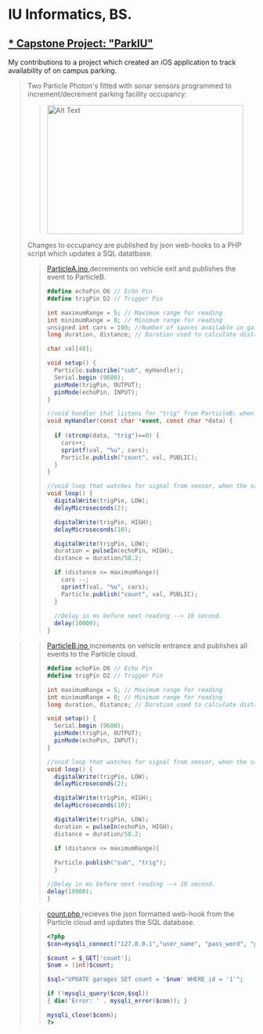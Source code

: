 # IU Informatics, BS.
## [ \* Capstone Project: "ParkIU" ](https://github.com/plmcdowe/School/tree/1228ab2c2261ae7d5b3b14264a321303cdc0361b/IU-Informatics-Capstone)
My contributions to a project which created an iOS application to track availability of on campus parking.
> 
> Two Particle Photon's fitted with sonar sensors programmed to increment/decrement parking facility occupancy:
>> <img src="https://github.com/user-attachments/assets/638bd649-03e6-41b0-be4a-783cfbbe8448" alt="Alt Text" width="400" height="263">
> Changes to occupancy are published by json web-hooks to a PHP script which updates a SQL datatbase.   
>> [ ParticleA.ino ](https://github.com/plmcdowe/IU-Informatics-Capstone/blob/da713ac993d08bc1d79b0551831f399e152470bc/ParticleA.ino) decrements on vehicle exit and publishes the event to ParticleB.
>> ```C#
>> #define echoPin D6 // Echo Pin
>> #define trigPin D2 // Trigger Pin
>> 
>> int maximumRange = 5; // Maximum range for reading
>> int minimumRange = 0; // Minimum range for reading
>> unsigned int cars = 100; //Number of spaces available in garage
>> long duration, distance; // Duration used to calculate distanc
>> 
>> char val[40];
>> 
>> void setup() {
>>   Particle.subscribe("sub", myHandler);
>>   Serial.begin (9600);
>>   pinMode(trigPin, OUTPUT);
>>   pinMode(echoPin, INPUT);
>> }
>> 
>> //void handler that listens for "trig" from ParticleB; when "trig" recieved, count++ in cars
>> void myHandler(const char *event, const char *data) {
>>     
>>   if (strcmp(data, "trig")==0) {
>>     cars++;
>>     sprintf(val, "%u", cars);
>>     Particle.publish("count", val, PUBLIC);
>>   }
>> }
>> 
>> //void loop that watches for signal from sensor, when the sensor is tripped, count is reduced by one.
>> void loop() {
>>   digitalWrite(trigPin, LOW);
>>   delayMicroseconds(2);
>> 
>>   digitalWrite(trigPin, HIGH);
>>   delayMicroseconds(10); 
>> 
>>   digitalWrite(trigPin, LOW);
>>   duration = pulseIn(echoPin, HIGH);
>>   distance = duration/58.2;
>> 
>>   if (distance <= maximumRange){
>>     cars --;
>>     sprintf(val, "%u", cars);
>>     Particle.publish("count", val, PUBLIC);
>>   }
>>  
>>   //Delay in ms before next reading --> 10 second.
>>   delay(10000);
>> }
>> ```
>>
   
>> [ ParticleB.ino ](https://github.com/plmcdowe/IU-Informatics-Capstone/blob/da713ac993d08bc1d79b0551831f399e152470bc/ParticleB.ino) increments on vehicle entrance and publishes all events to the Particle cloud.
>> ```C#
>> #define echoPin D6 // Echo Pin
>> #define trigPin D2 // Trigger Pin
>> 
>> int maximumRange = 5; // Maximum range for reading
>> int minimumRange = 0; // Minimum range for reading
>> long duration, distance; // Duration used to calculate distance
>> 
>> void setup() {
>>   Serial.begin (9600);
>>   pinMode(trigPin, OUTPUT);
>>   pinMode(echoPin, INPUT);
>> }
>> 
>> //void loop that watches for signal from sensor, when the sensor is tripped, Particle.publish sends "trig"; making PartcleA add to count.
>> void loop() {
>>   digitalWrite(trigPin, LOW);
>>   delayMicroseconds(2);
>> 
>>   digitalWrite(trigPin, HIGH);
>>   delayMicroseconds(10); 
>> 
>>   digitalWrite(trigPin, LOW);
>>   duration = pulseIn(echoPin, HIGH);
>>   distance = duration/58.2;
>> 
>>   if (distance <= maximumRange){
>>  
>>   Particle.publish("sub", "trig");
>>   }
>> 
>> //Delay in ms before next reading --> 10 second.
>> delay(10000);
>> } 
>> ```
>>
   
>> [ count.php ](https://github.com/plmcdowe/IU-Informatics-Capstone/blob/da713ac993d08bc1d79b0551831f399e152470bc/count.php) recieves the json formatted web-hook from the Particle cloud and updates the SQL database.   
>> ```php
>> <?php
>> $con=mysqli_connect("127.0.0.1","user_name", "pass_word", "parking", 3306);
>> 
>> $count = $_GET['count'];
>> $num = (int)$count;
>> 
>> $sql="UPDATE garages SET count = '$num' WHERE id = '1'";
>> 
>> if (!mysqli_query($con,$sql))
>> { die('Error: ' . mysqli_error($con)); }
>> 
>> mysqli_close($conn);
>> ?>
>> ```
>>
    
